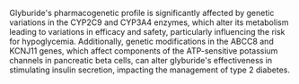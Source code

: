 Glyburide's pharmacogenetic profile is significantly affected by genetic variations in the CYP2C9 and CYP3A4 enzymes, which alter its metabolism leading to variations in efficacy and safety, particularly influencing the risk for hypoglycemia. Additionally, genetic modifications in the ABCC8 and KCNJ11 genes, which affect components of the ATP-sensitive potassium channels in pancreatic beta cells, can alter glyburide's effectiveness in stimulating insulin secretion, impacting the management of type 2 diabetes.